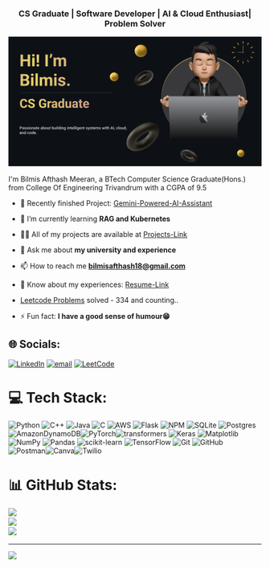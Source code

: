 <h3 align="center">CS Graduate | Software Developer | AI & Cloud Enthusiast| Problem Solver</h3>

![Hi, I'm Bilmis](./image.png)

I'm Bilmis Afthash Meeran, a BTech Computer Science Graduate(Hons.) from College Of Engineering Trivandrum with a CGPA of 9.5

- 🔭 Recently finished Project: [Gemini-Powered-AI-Assistant](https://d27dsq3yzkj3os.cloudfront.net/)

- 🌱 I’m currently learning **RAG and Kubernetes**

- 👨‍💻 All of my projects are available at [Projects-Link](https://github.com/Bilmis?tab=repositories)

- 💬 Ask me about **my university and experience**

- 📫 How to reach me **bilmisafthash18@gmail.com**

- 📄 Know about my experiences: [Resume-Link](https://drive.google.com/file/d/1X0nBSItQ9V2oorE70IomjgEMt_PDZCca/view?usp=sharing)
 
- [Leetcode Problems](https://leetcode.com/progress/) solved - 334 and counting..
- ⚡ Fun fact:  **I have a good sense of humour😁**

<!--
<h3 align="left"></h3>
<p align="left">
<a href="https://linkedin.com/in/bilmis afthash" target="blank"><img align="center" src="https://raw.githubusercontent.com/rahuldkjain/github-profile-readme-generator/master/src/images/icons/Social/linked-in-alt.svg" alt="bilmis afthash" height="30" width="40" /></a>
<a href="https://www.leetcode.com/bilmis-afthash" target="blank"><img align="center" src="https://raw.githubusercontent.com/rahuldkjain/github-profile-readme-generator/master/src/images/icons/Social/leet-code.svg" alt="bilmis-afthash" height="30" width="40" /></a>
</p>
-->

## 🌐 Socials:
[![LinkedIn](https://img.shields.io/badge/LinkedIn-%230077B5.svg?logo=linkedin&logoColor=white)](https://linkedin.com/in/BilmisAfthash) [![email](https://img.shields.io/badge/Email-D14836?logo=gmail&logoColor=white)](mailto:bilmisafthash18@gmail.com) [![LeetCode](https://img.shields.io/badge/LeetCode-2C2C2C?style=flat&logo=leetcode&logoColor=FFA116)](https://leetcode.com/u/Bilmis-Afthash/)


# 💻 Tech Stack:
![Python](https://img.shields.io/badge/python-3670A0?style=for-the-badge&logo=python&logoColor=ffdd54) ![C++](https://img.shields.io/badge/c++-%2300599C.svg?style=for-the-badge&logo=c%2B%2B&logoColor=white) ![Java](https://img.shields.io/badge/java-%23ED8B00.svg?style=for-the-badge&logo=openjdk&logoColor=white) ![C](https://img.shields.io/badge/c-%2300599C.svg?style=for-the-badge&logo=c&logoColor=white) ![AWS](https://img.shields.io/badge/AWS-%23FF9900.svg?style=for-the-badge&logo=amazon-aws&logoColor=white) ![Flask](https://img.shields.io/badge/flask-%23000.svg?style=for-the-badge&logo=flask&logoColor=white) ![NPM](https://img.shields.io/badge/NPM-%23CB3837.svg?style=for-the-badge&logo=npm&logoColor=white) ![SQLite](https://img.shields.io/badge/sqlite-%2307405e.svg?style=for-the-badge&logo=sqlite&logoColor=white) ![Postgres](https://img.shields.io/badge/postgres-%23316192.svg?style=for-the-badge&logo=postgresql&logoColor=white) ![AmazonDynamoDB](https://img.shields.io/badge/Amazon%20DynamoDB-4053D6?style=for-the-badge&logo=Amazon%20DynamoDB&logoColor=white)![PyTorch](https://img.shields.io/badge/PyTorch-%23EE4C2C.svg?style=for-the-badge&logo=PyTorch&logoColor=white)![transformers](https://img.shields.io/badge/%20Transformers-FF6B00?style=for-the-badge&logo=huggingface&logoColor=white)
![Keras](https://img.shields.io/badge/Keras-%23D00000.svg?style=for-the-badge&logo=Keras&logoColor=white) ![Matplotlib](https://img.shields.io/badge/Matplotlib-%23ffffff.svg?style=for-the-badge&logo=Matplotlib&logoColor=black) ![NumPy](https://img.shields.io/badge/numpy-%23013243.svg?style=for-the-badge&logo=numpy&logoColor=white) ![Pandas](https://img.shields.io/badge/pandas-%23150458.svg?style=for-the-badge&logo=pandas&logoColor=white) ![scikit-learn](https://img.shields.io/badge/scikit--learn-%23F7931E.svg?style=for-the-badge&logo=scikit-learn&logoColor=white) ![TensorFlow](https://img.shields.io/badge/TensorFlow-%23FF6F00.svg?style=for-the-badge&logo=TensorFlow&logoColor=white) ![Git](https://img.shields.io/badge/git-%23F05033.svg?style=for-the-badge&logo=git&logoColor=white) ![GitHub](https://img.shields.io/badge/github-%23121011.svg?style=for-the-badge&logo=github&logoColor=white) ![Postman](https://img.shields.io/badge/Postman-FF6C37?style=for-the-badge&logo=postman&logoColor=white)![Canva](https://img.shields.io/badge/Canva-%2300C4CC.svg?style=for-the-badge&logo=Canva&logoColor=white)![Twilio](https://img.shields.io/badge/Twilio-F22F46?style=for-the-badge&logo=Twilio&logoColor=white)

# 📊 GitHub Stats:
![](https://github-readme-stats.vercel.app/api?username=Bilmis&theme=dark&hide_border=false&include_all_commits=false&count_private=false)<br/>
![](https://nirzak-streak-stats.vercel.app/?user=Bilmis&theme=dark&hide_border=false)<br/>
![](https://github-readme-stats.vercel.app/api/top-langs/?username=Bilmis&theme=dark&hide_border=false&include_all_commits=false&count_private=false&layout=compact)

---
[![](https://visitcount.itsvg.in/api?id=Bilmis&icon=0&color=0)](https://visitcount.itsvg.in)


<!-- Proudly created with GPRM ( https://gprm.itsvg.in ) -->
